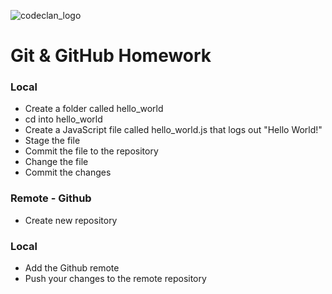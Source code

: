 ![codeclan_logo](https://user-images.githubusercontent.com/11422619/54070681-ca4c5200-425a-11e9-8cf8-cd6a191bc3cd.png)
# Git & GitHub Homework

### Local

* Create a folder called hello_world
* cd into hello_world
* Create a JavaScript file called hello_world.js that logs out "Hello World!"
* Stage the file
* Commit the file to the repository
* Change the file
* Commit the changes

### Remote - Github

* Create new repository

### Local

* Add the Github remote
* Push your changes to the remote repository
